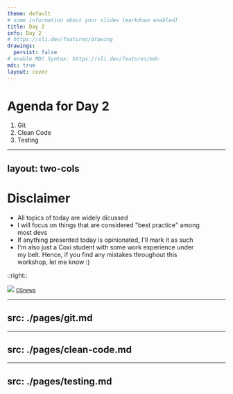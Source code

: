 ```yaml
---
theme: default
# some information about your slides (markdown enabled)
title: Day 2
info: Day 2
# https://sli.dev/features/drawing
drawings:
  persist: false
# enable MDC Syntax: https://sli.dev/features/mdc
mdc: true
layout: cover
---
```


# Agenda for Day 2

1. Git
2. Clean Code
3. Testing

---
layout: two-cols
---

# Disclaimer

<div style="padding-right: 10%">

- All topics of today are widely dicussed
- I will focus on things that are considered "best practice" among most devs
- If anything presented today is opinionated, I'll mark it as such
- I'm also just a Coxi student with some work experience under my belt. Hence, if you find any mistakes throughout this workshop, let me know :)

</div>

::right::

<img src="https://www.osnews.com/images/comics/wtfm.jpg"  >
<small><a href="https://www.osnews.com/story/19266/wtfsm">OSnews</a></small>

---
src: ./pages/git.md
---

---
src: ./pages/clean-code.md
---

---
src: ./pages/testing.md
---
